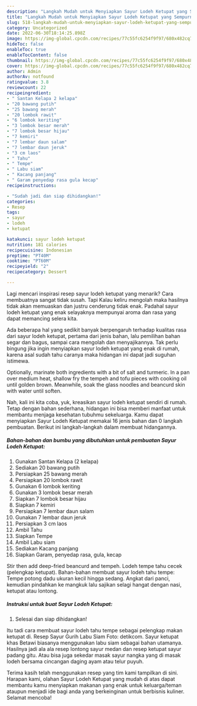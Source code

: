 ```yaml
---
description: "Langkah Mudah untuk Menyiapkan Sayur Lodeh Ketupat yang Sempurna, Buat Buka Puasa}"
title: "Langkah Mudah untuk Menyiapkan Sayur Lodeh Ketupat yang Sempurna, Buat Buka Puasa}"
slug: 518-langkah-mudah-untuk-menyiapkan-sayur-lodeh-ketupat-yang-sempurna-buat-buka-puasa
category: Uncategorized
date: 2022-06-30T18:14:25.898Z
image: https://img-global.cpcdn.com/recipes/77c55fc6254f9f97/680x482cq70/sayur-lodeh-ketupat-foto-resep-utama.jpg
hideToc: false
enableToc: true
enableTocContent: false
thumbnail: https://img-global.cpcdn.com/recipes/77c55fc6254f9f97/680x482cq70/sayur-lodeh-ketupat-foto-resep-utama.jpg
cover: https://img-global.cpcdn.com/recipes/77c55fc6254f9f97/680x482cq70/sayur-lodeh-ketupat-foto-resep-utama.jpg
author: Admin
authorAv: notfound
ratingvalue: 3.8
reviewcount: 22
recipeingredient:
- " Santan Kelapa 2 kelapa"
- "20 bawang putih"
- "25 bawang merah"
- "20 lombok rawit"
- "6 lombok keriting"
- "3 lombok besar merah"
- "7 lombok besar hijau"
- "7 kemiri"
- "7 lembar daun salam"
- "7 lembar daun jeruk"
- "3 cm laos"
- " Tahu"
- " Tempe"
- " Labu siam"
- " Kacang panjang"
- " Garam penyedap rasa gula kecap"
recipeinstructions:

- "Sudah jadi dan siap dihidangkan!"
categories:
- Resep
tags:
- sayur
- lodeh
- ketupat

katakunci: sayur lodeh ketupat 
nutrition: 181 calories
recipecuisine: Indonesian
preptime: "PT40M"
cooktime: "PT60M"
recipeyield: "2"
recipecategory: Dessert

---
```



Lagi mencari inspirasi resep sayur lodeh ketupat yang menarik? Cara membuatnya sangat tidak susah. Tapi Kalau keliru mengolah maka hasilnya tidak akan memuaskan dan justru cenderung tidak enak. Padahal sayur lodeh ketupat yang enak selayaknya mempunyai aroma dan rasa yang dapat memancing selera kita.


Ada beberapa hal yang sedikit banyak berpengaruh terhadap kualitas rasa dari sayur lodeh ketupat, pertama dari jenis bahan, lalu pemilihan bahan segar dan bagus, sampai cara mengolah dan menyajikannya. Tak perlu bingung jika ingin menyiapkan sayur lodeh ketupat yang enak di rumah, karena asal sudah tahu caranya maka hidangan ini dapat jadi suguhan istimewa.

Optionally, marinate both ingredients with a bit of salt and turmeric. In a pan over medium heat, shallow fry the tempeh and tofu pieces with cooking oil until golden brown. Meanwhile, soak the glass noodles and beancurd skin with water until soften.


Nah, kali ini kita coba, yuk, kreasikan sayur lodeh ketupat sendiri di rumah. Tetap dengan bahan sederhana, hidangan ini bisa memberi manfaat untuk membantu menjaga kesehatan tubuhmu sekeluarga. Kamu dapat menyiapkan Sayur Lodeh Ketupat memakai 16 jenis bahan dan 0 langkah pembuatan. Berikut ini langkah-langkah dalam membuat hidangannya.

<!--inarticleads1-->

##### Bahan-bahan dan bumbu yang dibutuhkan untuk pembuatan Sayur Lodeh Ketupat:

1. Gunakan  Santan Kelapa (2 kelapa)
1. Sediakan 20 bawang putih
1. Persiapkan 25 bawang merah
1. Persiapkan 20 lombok rawit
1. Gunakan 6 lombok keriting
1. Gunakan 3 lombok besar merah
1. Siapkan 7 lombok besar hijau
1. Siapkan 7 kemiri
1. Persiapkan 7 lembar daun salam
1. Gunakan 7 lembar daun jeruk
1. Persiapkan 3 cm laos
1. Ambil  Tahu
1. Siapkan  Tempe
1. Ambil  Labu siam
1. Sediakan  Kacang panjang
1. Siapkan  Garam, penyedap rasa, gula, kecap


Stir then add deep-fried beancurd and tempeh. Lodeh tempe tahu cecek (pelengkap ketupat). Bahan-bahan membuat sayur lodeh tahu tempe: Tempe potong dadu ukuran kecil hingga sedang. Angkat dari panci, kemudian pindahkan ke mangkuk lalu sajikan selagi hangat dengan nasi, ketupat atau lontong. 

<!--inarticleads2-->

##### Instruksi untuk buat Sayur Lodeh Ketupat:


1. Selesai dan siap dihidangkan!

Itu tadi cara membuat sayur lodeh tahu tempe sebagai pelengkap makan ketupat di. Resep Sayur Gurih Labu Siam Foto: detikcom. Sayur ketupat khas Betawi biasanya menggunakan labu siam sebagai bahan utamanya. Hasilnya jadi ala ala resep lontong sayur medan dan resep ketupat sayur padang gitu. Atau bisa juga sekedar masak sayur nangka yang di masak lodeh bersama cincangan daging ayam atau telur puyuh. 

Terima kasih telah menggunakan resep yang tim kami tampilkan di sini. Harapan kami, olahan Sayur Lodeh Ketupat yang mudah di atas dapat membantu kamu menyiapkan makanan yang enak untuk keluarga/teman ataupun menjadi ide bagi anda yang berkeinginan untuk berbisnis kuliner. Selamat mencoba!

